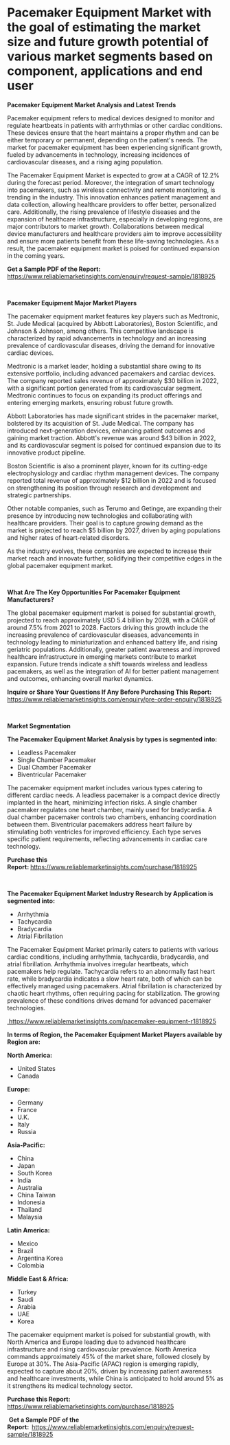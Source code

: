<p><h1>Pacemaker Equipment Market with the goal of estimating the market size and future growth potential of various market segments based on component, applications and end user</h1></p><p><strong>Pacemaker Equipment Market Analysis and Latest Trends</strong></p>
<p><p>Pacemaker equipment refers to medical devices designed to monitor and regulate heartbeats in patients with arrhythmias or other cardiac conditions. These devices ensure that the heart maintains a proper rhythm and can be either temporary or permanent, depending on the patient's needs. The market for pacemaker equipment has been experiencing significant growth, fueled by advancements in technology, increasing incidences of cardiovascular diseases, and a rising aging population.</p><p>The Pacemaker Equipment Market is expected to grow at a CAGR of 12.2% during the forecast period. Moreover, the integration of smart technology into pacemakers, such as wireless connectivity and remote monitoring, is trending in the industry. This innovation enhances patient management and data collection, allowing healthcare providers to offer better, personalized care. Additionally, the rising prevalence of lifestyle diseases and the expansion of healthcare infrastructure, especially in developing regions, are major contributors to market growth. Collaborations between medical device manufacturers and healthcare providers aim to improve accessibility and ensure more patients benefit from these life-saving technologies. As a result, the pacemaker equipment market is poised for continued expansion in the coming years.</p></p>
<p><strong>Get a Sample PDF of the Report:&nbsp;</strong> <a href="https://www.reliablemarketinsights.com/enquiry/request-sample/1818925?utm_campaign=2241&utm_medium=2&utm_source=Github&utm_content=ia&utm_term=13042025&utm_id=pacemaker-equipment">https://www.reliablemarketinsights.com/enquiry/request-sample/1818925</a></p>
<p>&nbsp;</p>
<p><strong>Pacemaker Equipment Major Market Players</strong></p>
<p><p>The pacemaker equipment market features key players such as Medtronic, St. Jude Medical (acquired by Abbott Laboratories), Boston Scientific, and Johnson & Johnson, among others. This competitive landscape is characterized by rapid advancements in technology and an increasing prevalence of cardiovascular diseases, driving the demand for innovative cardiac devices.</p><p>Medtronic is a market leader, holding a substantial share owing to its extensive portfolio, including advanced pacemakers and cardiac devices. The company reported sales revenue of approximately $30 billion in 2022, with a significant portion generated from its cardiovascular segment. Medtronic continues to focus on expanding its product offerings and entering emerging markets, ensuring robust future growth.</p><p>Abbott Laboratories has made significant strides in the pacemaker market, bolstered by its acquisition of St. Jude Medical. The company has introduced next-generation devices, enhancing patient outcomes and gaining market traction. Abbott's revenue was around $43 billion in 2022, and its cardiovascular segment is poised for continued expansion due to its innovative product pipeline.</p><p>Boston Scientific is also a prominent player, known for its cutting-edge electrophysiology and cardiac rhythm management devices. The company reported total revenue of approximately $12 billion in 2022 and is focused on strengthening its position through research and development and strategic partnerships.</p><p>Other notable companies, such as Terumo and Getinge, are expanding their presence by introducing new technologies and collaborating with healthcare providers. Their goal is to capture growing demand as the market is projected to reach $5 billion by 2027, driven by aging populations and higher rates of heart-related disorders. </p><p>As the industry evolves, these companies are expected to increase their market reach and innovate further, solidifying their competitive edges in the global pacemaker equipment market.</p></p>
<p>&nbsp;</p>
<p><strong>What Are The Key Opportunities For Pacemaker Equipment Manufacturers?</strong></p>
<p><p>The global pacemaker equipment market is poised for substantial growth, projected to reach approximately USD 5.4 billion by 2028, with a CAGR of around 7.5% from 2021 to 2028. Factors driving this growth include the increasing prevalence of cardiovascular diseases, advancements in technology leading to miniaturization and enhanced battery life, and rising geriatric populations. Additionally, greater patient awareness and improved healthcare infrastructure in emerging markets contribute to market expansion. Future trends indicate a shift towards wireless and leadless pacemakers, as well as the integration of AI for better patient management and outcomes, enhancing overall market dynamics.</p></p>
<p><strong>Inquire or Share Your Questions If Any Before Purchasing This Report:</strong> <a href="https://www.reliablemarketinsights.com/enquiry/pre-order-enquiry/1818925?utm_campaign=2241&utm_medium=2&utm_source=Github&utm_content=ia&utm_term=13042025&utm_id=pacemaker-equipment">https://www.reliablemarketinsights.com/enquiry/pre-order-enquiry/1818925</a></p>
<p>&nbsp;</p>
<p><strong>Market Segmentation</strong></p>
<p><strong>The Pacemaker Equipment Market Analysis by types is segmented into:</strong></p>
<p><ul><li>Leadless Pacemaker</li><li>Single Chamber Pacemaker</li><li>Dual Chamber Pacemaker</li><li>Biventricular Pacemaker</li></ul></p>
<p><p>The pacemaker equipment market includes various types catering to different cardiac needs. A leadless pacemaker is a compact device directly implanted in the heart, minimizing infection risks. A single chamber pacemaker regulates one heart chamber, mainly used for bradycardia. A dual chamber pacemaker controls two chambers, enhancing coordination between them. Biventricular pacemakers address heart failure by stimulating both ventricles for improved efficiency. Each type serves specific patient requirements, reflecting advancements in cardiac care technology.</p></p>
<p><strong>Purchase this Report:&nbsp;</strong><a href="https://www.reliablemarketinsights.com/purchase/1818925?utm_campaign=2241&utm_medium=2&utm_source=Github&utm_content=ia&utm_term=13042025&utm_id=pacemaker-equipment">https://www.reliablemarketinsights.com/purchase/1818925</a></p>
<p>&nbsp;</p>
<p><strong>The Pacemaker Equipment Market Industry Research by Application is segmented into:</strong></p>
<p><ul><li>Arrhythmia</li><li>Tachycardia</li><li>Bradycardia</li><li>Atrial Fibrillation</li></ul></p>
<p><p>The Pacemaker Equipment Market primarily caters to patients with various cardiac conditions, including arrhythmia, tachycardia, bradycardia, and atrial fibrillation. Arrhythmia involves irregular heartbeats, which pacemakers help regulate. Tachycardia refers to an abnormally fast heart rate, while bradycardia indicates a slow heart rate, both of which can be effectively managed using pacemakers. Atrial fibrillation is characterized by chaotic heart rhythms, often requiring pacing for stabilization. The growing prevalence of these conditions drives demand for advanced pacemaker technologies.</p></p>
<p><a href="https://www.reliablemarketinsights.com/pacemaker-equipment-r1818925?utm_campaign=2241&utm_medium=2&utm_source=Github&utm_content=ia&utm_term=13042025&utm_id=pacemaker-equipment">&nbsp;https://www.reliablemarketinsights.com/pacemaker-equipment-r1818925</a></p>
<p><strong>In terms of Region, the Pacemaker Equipment Market Players available by Region are:</strong></p>
<p>
    <p> <strong> North America: </strong>
        <ul>
            <li>United States</li>
            <li>Canada</li>
        </ul>
        </p> 
    <p> <strong> Europe: </strong>
        <ul>
            <li>Germany</li>
            <li>France</li>
            <li>U.K.</li>
            <li>Italy</li>
            <li>Russia</li>
        </ul>
        </p> 
    <p> <strong> Asia-Pacific: </strong>
        <ul>
            <li>China</li>
            <li>Japan</li>
            <li>South Korea</li>
            <li>India</li>
            <li>Australia</li>
            <li>China Taiwan</li>
            <li>Indonesia</li>
            <li>Thailand</li>
            <li>Malaysia</li>
        </ul>
        </p> 
    <p> <strong> Latin America: </strong>
        <ul>
            <li>Mexico</li>
            <li>Brazil</li>
            <li>Argentina Korea</li>
            <li>Colombia</li>
        </ul>
        </p> 
    <p> <strong> Middle East & Africa: </strong>
        <ul>
            <li>Turkey</li>
            <li>Saudi</li>
            <li>Arabia</li>
            <li>UAE</li>
            <li>Korea</li>
        </ul>
    </p>
    </p>
<p><p>The pacemaker equipment market is poised for substantial growth, with North America and Europe leading due to advanced healthcare infrastructure and rising cardiovascular prevalence. North America commands approximately 45% of the market share, followed closely by Europe at 30%. The Asia-Pacific (APAC) region is emerging rapidly, expected to capture about 20%, driven by increasing patient awareness and healthcare investments, while China is anticipated to hold around 5% as it strengthens its medical technology sector.</p></p>
<p><strong>Purchase this Report: </strong><a href="https://www.reliablemarketinsights.com/purchase/1818925?utm_campaign=2241&utm_medium=2&utm_source=Github&utm_content=ia&utm_term=13042025&utm_id=pacemaker-equipment">https://www.reliablemarketinsights.com/purchase/1818925</a></p>
<p>&nbsp;<strong>Get a Sample PDF of the Report:&nbsp;&nbsp;</strong><a href="https://www.reliablemarketinsights.com/enquiry/request-sample/1818925?utm_campaign=2241&utm_medium=2&utm_source=Github&utm_content=ia&utm_term=13042025&utm_id=pacemaker-equipment">https://www.reliablemarketinsights.com/enquiry/request-sample/1818925</a></p>
<p><strong></strong></p>
<p><p></p><p></p><p></p></p>
